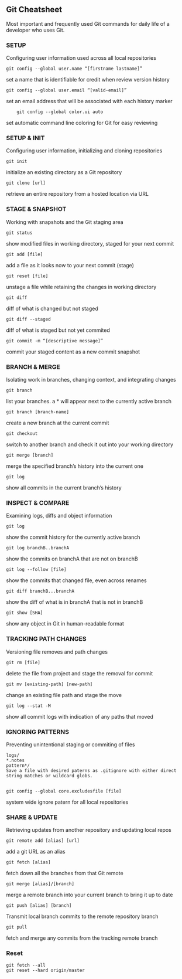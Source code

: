 ## Git Cheatsheet

Most important and frequently used Git commands for daily life of a developer who uses Git.

### SETUP

Configuring user information used across all local repositories

	git config --global user.name “[firstname lastname]”
	
set a name that is identifiable for credit when review version history

	git config --global user.email “[valid-email]”
	
set an email address that will be associated with each history marker        

        git config --global color.ui auto        
set automatic command line coloring for Git for easy reviewing


### SETUP & INIT
	
Configuring user information, initializing and cloning repositories
	
	git init
initialize an existing directory as a Git repository


	git clone [url]
retrieve an entire repository from a hosted location via URL


### STAGE & SNAPSHOT

Working with snapshots and the Git staging area	
	
	git status
show modified files in working directory, staged for your next commit


	git add [file]
add a file as it looks now to your next commit (stage)


	git reset [file]
unstage a file while retaining the changes in working directory

	git diff
diff of what is changed but not staged

	git diff --staged
diff of what is staged but not yet commited

	git commit -m “[descriptive message]”
commit your staged content as a new commit snapshot




### BRANCH & MERGE

Isolating work in branches, changing context, and integrating changes

	git branch
list your branches. a * will appear next to the currently active branch

	git branch [branch-name]
create a new branch at the current commit

	git checkout
switch to another branch and check it out into your working directory

	git merge [branch]
merge the specified branch’s history into the current one

	git log
show all commits in the current branch’s history


### INSPECT & COMPARE

Examining logs, diffs and object information

	git log
show the commit history for the currently active branch

	git log branchB..branchA
show the commits on branchA that are not on branchB

	git log --follow [file]
show the commits that changed file, even across renames

	git diff branchB...branchA
show the diff of what is in branchA that is not in branchB

	git show [SHA]
show any object in Git in human-readable format


### TRACKING PATH CHANGES

Versioning file removes and path changes

	git rm [file]
delete the file from project and stage the removal for commit
	
	git mv [existing-path] [new-path]
change an existing file path and stage the move
	
	git log --stat -M
show all commit logs with indication of any paths that moved



### IGNORING PATTERNS

Preventing unintentional staging or commiting of files

	logs/
	*.notes
	pattern*/
	Save a file with desired paterns as .gitignore with either direct string matches or wildcard globs.


	git config --global core.excludesfile [file]
system wide ignore patern for all local repositories

### SHARE & UPDATE

Retrieving updates from another repository and updating local repos

	git remote add [alias] [url]
add a git URL as an alias
	
	git fetch [alias]
fetch down all the branches from that Git remote
	
	git merge [alias]/[branch]
merge a remote branch into your current branch to bring it up to date
	
	git push [alias] [branch]
Transmit local branch commits to the remote repository branch
	
	git pull
fetch and merge any commits from the tracking remote branch




### Reset

    git fetch --all  
    git reset --hard origin/master
